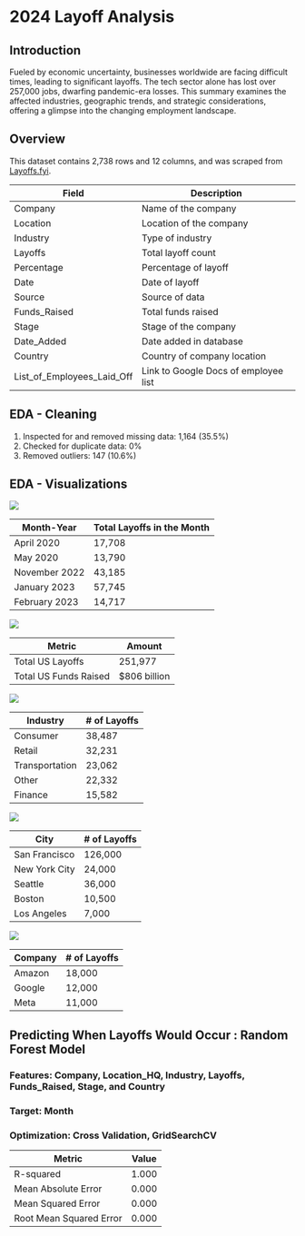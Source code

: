# 2024 Layoff Analysis

## Introduction
Fueled by economic uncertainty, businesses worldwide are facing difficult times, leading to significant layoffs. The tech sector alone has lost over 257,000 jobs, dwarfing pandemic-era losses. This summary examines the affected industries, geographic trends, and strategic considerations, offering a glimpse into the changing employment landscape.

## Overview
This dataset contains 2,738 rows and 12 columns, and was scraped from [Layoffs.fyi](https://layoffs.fyi/).

| Field                        | Description                                      |
|------------------------------|--------------------------------------------------|
| Company                      | Name of the company                              |
| Location                     | Location of the company                          |
| Industry                     | Type of industry                                 |
| Layoffs                      | Total layoff count                               |
| Percentage                   | Percentage of layoff                             |
| Date                         | Date of layoff                                   |
| Source                       | Source of data                                   |
| Funds_Raised                 | Total funds raised                               |
| Stage                        | Stage of the company                             |
| Date_Added                   | Date added in database                           |
| Country                      | Country of company location                      |
| List_of_Employees_Laid_Off   | Link to Google Docs of employee list             |

## EDA - Cleaning
1. Inspected for and removed missing data: 1,164 (35.5%)
2. Checked for duplicate data: 0%
3. Removed outliers: 147 (10.6%)

## EDA - Visualizations

![](https://github.com/MaxBoonjindasup/2024_layoffs_analysis/blob/main/layoffs_over_time_us.png)

| Month-Year       | Total Layoffs in the Month |
|------------------|----------------------------|
| April 2020       | 17,708                     |
| May 2020         | 13,790                     |
| November 2022    | 43,185                     |
| January 2023     | 57,745                     |
| February 2023    | 14,717                     |

![](https://github.com/MaxBoonjindasup/2024_layoffs_analysis/blob/main/layoffs_by_country.png)

| Metric                    | Amount            |
|---------------------------|-------------------|
| Total US Layoffs          | 251,977           |
| Total US Funds Raised     | $806 billion      |

![](https://github.com/MaxBoonjindasup/2024_layoffs_analysis/blob/main/top_industries_us.png)

| Industry        | # of Layoffs |
|-----------------|--------------------------|
| Consumer        | 38,487                   |
| Retail          | 32,231                   |
| Transportation  | 23,062                   |
| Other           | 22,332                   |
| Finance         | 15,582                   |

![](https://github.com/MaxBoonjindasup/2024_layoffs_analysis/blob/main/top_locations_us.png)

| City              | # of Layoffs |
|-------------------|--------------|
| San Francisco     | 126,000      |
| New York City     | 24,000       |
| Seattle           | 36,000       |
| Boston            | 10,500       |
| Los Angeles       | 7,000        |

![](https://github.com/MaxBoonjindasup/2024_layoffs_analysis/blob/main/top_companies_us.png)

| Company | # of Layoffs |
|---------|--------------|
| Amazon  | 18,000       |
| Google  | 12,000       |
| Meta    | 11,000       |

## Predicting When Layoffs Would Occur : Random Forest Model

### Features: Company, Location_HQ, Industry, Layoffs, Funds_Raised, Stage, and Country
### Target: Month
### Optimization: Cross Validation, GridSearchCV

| Metric                    | Value |
|---------------------------|-------|
| R-squared                 | 1.000 |
| Mean Absolute Error       | 0.000 |
| Mean Squared Error        | 0.000 |
| Root Mean Squared Error   | 0.000 |
